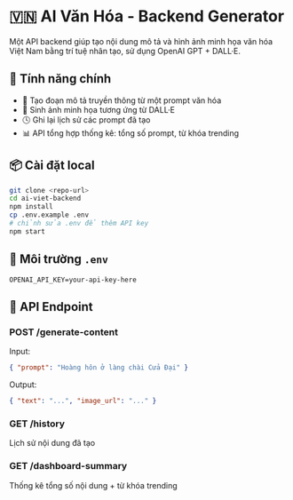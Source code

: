 # 🇻🇳 AI Văn Hóa - Backend Generator

Một API backend giúp tạo nội dung mô tả và hình ảnh minh họa văn hóa Việt Nam bằng trí tuệ nhân tạo, sử dụng OpenAI GPT + DALL·E.

## 🚀 Tính năng chính

- 🧠 Tạo đoạn mô tả truyền thông từ một prompt văn hóa
- 🎨 Sinh ảnh minh họa tương ứng từ DALL·E
- 🕓 Ghi lại lịch sử các prompt đã tạo
- 📊 API tổng hợp thống kê: tổng số prompt, từ khóa trending

## 📦 Cài đặt local

```bash
git clone <repo-url>
cd ai-viet-backend
npm install
cp .env.example .env
# chỉnh sửa .env để thêm API key
npm start
```

## 🔐 Môi trường `.env`
```env
OPENAI_API_KEY=your-api-key-here
```

## 📡 API Endpoint

### POST /generate-content
Input:
```json
{ "prompt": "Hoàng hôn ở làng chài Cửa Đại" }
```

Output:
```json
{ "text": "...", "image_url": "..." }
```

### GET /history
Lịch sử nội dung đã tạo

### GET /dashboard-summary
Thống kê tổng số nội dung + từ khóa trending
